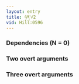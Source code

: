 ```yaml
---
layout: entry
title: ཉན་√2
vid: Hill:0596
---
```

### Dependencies (N = 0)


### Two overt arguments


### Three overt arguments
